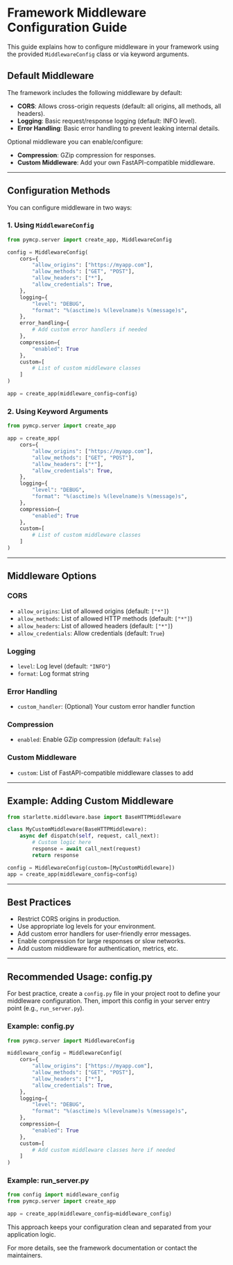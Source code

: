 # Framework Middleware Configuration Guide

This guide explains how to configure middleware in your framework using the provided `MiddlewareConfig` class or via keyword arguments.

## Default Middleware

The framework includes the following middleware by default:

- **CORS**: Allows cross-origin requests (default: all origins, all methods, all headers).
- **Logging**: Basic request/response logging (default: INFO level).
- **Error Handling**: Basic error handling to prevent leaking internal details.

Optional middleware you can enable/configure:
- **Compression**: GZip compression for responses.
- **Custom Middleware**: Add your own FastAPI-compatible middleware.

---

## Configuration Methods

You can configure middleware in two ways:

### 1. Using `MiddlewareConfig`

```python
from pymcp.server import create_app, MiddlewareConfig

config = MiddlewareConfig(
    cors={
        "allow_origins": ["https://myapp.com"],
        "allow_methods": ["GET", "POST"],
        "allow_headers": ["*"],
        "allow_credentials": True,
    },
    logging={
        "level": "DEBUG",
        "format": "%(asctime)s %(levelname)s %(message)s",
    },
    error_handling={
        # Add custom error handlers if needed
    },
    compression={
        "enabled": True
    },
    custom=[
        # List of custom middleware classes
    ]
)

app = create_app(middleware_config=config)
```

### 2. Using Keyword Arguments

```python
from pymcp.server import create_app

app = create_app(
    cors={
        "allow_origins": ["https://myapp.com"],
        "allow_methods": ["GET", "POST"],
        "allow_headers": ["*"],
        "allow_credentials": True,
    },
    logging={
        "level": "DEBUG",
        "format": "%(asctime)s %(levelname)s %(message)s",
    },
    compression={
        "enabled": True
    },
    custom=[
        # List of custom middleware classes
    ]
)
```

---

## Middleware Options

### CORS
- `allow_origins`: List of allowed origins (default: `["*"]`)
- `allow_methods`: List of allowed HTTP methods (default: `["*"]`)
- `allow_headers`: List of allowed headers (default: `["*"]`)
- `allow_credentials`: Allow credentials (default: `True`)

### Logging
- `level`: Log level (default: `"INFO"`)
- `format`: Log format string

### Error Handling
- `custom_handler`: (Optional) Your custom error handler function

### Compression
- `enabled`: Enable GZip compression (default: `False`)

### Custom Middleware
- `custom`: List of FastAPI-compatible middleware classes to add

---

## Example: Adding Custom Middleware

```python
from starlette.middleware.base import BaseHTTPMiddleware

class MyCustomMiddleware(BaseHTTPMiddleware):
    async def dispatch(self, request, call_next):
        # Custom logic here
        response = await call_next(request)
        return response

config = MiddlewareConfig(custom=[MyCustomMiddleware])
app = create_app(middleware_config=config)
```

---

## Best Practices
- Restrict CORS origins in production.
- Use appropriate log levels for your environment.
- Add custom error handlers for user-friendly error messages.
- Enable compression for large responses or slow networks.
- Add custom middleware for authentication, metrics, etc.

---

## Recommended Usage: config.py

For best practice, create a `config.py` file in your project root to define your middleware configuration. Then, import this config in your server entry point (e.g., `run_server.py`).

### Example: config.py

```python
from pymcp.server import MiddlewareConfig

middleware_config = MiddlewareConfig(
    cors={
        "allow_origins": ["https://myapp.com"],
        "allow_methods": ["GET", "POST"],
        "allow_headers": ["*"],
        "allow_credentials": True,
    },
    logging={
        "level": "DEBUG",
        "format": "%(asctime)s %(levelname)s %(message)s",
    },
    compression={
        "enabled": True
    },
    custom=[
        # Add custom middleware classes here if needed
    ]
)
```

### Example: run_server.py

```python
from config import middleware_config
from pymcp.server import create_app

app = create_app(middleware_config=middleware_config)
```

This approach keeps your configuration clean and separated from your application logic.

For more details, see the framework documentation or contact the maintainers. 